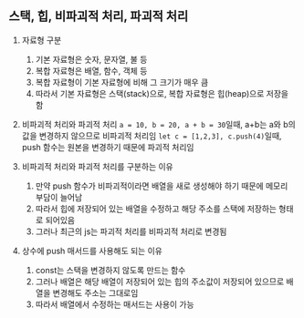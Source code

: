 ## 스택, 힙, 비파괴적 처리, 파괴적 처리

1. 자료형 구분
    1. 기본 자료형은 숫자, 문자열, 불 등
    2. 복합 자료형은 배열, 함수, 객체 등
    3. 복합 자료형이 기본 자료형에 비해 그 크기가 매우 큼
    4. 따라서 기본 자료형은 스택(stack)으로, 복합 자료형은 힙(heap)으로 저장을 함

2. 비파괴적 처리와 파괴적 처리
`a = 10, b = 20, a + b = 30`일때, a+b는 a와 b의 값을 변경하지 않으므로 비파괴적 처리임
`let c = [1,2,3], c.push(4)`일때, push 함수는 원본을 변경하기 때문에 파괴적 처리임

3. 비파괴적 처리와 파괴적 처리를 구분하는 이유
    1. 만약 push 함수가 비파괴적이라면 배열을 새로 생성해야 하기 때문에 메모리 부담이 늘어남
    2. 따라서 힙에 저장되어 있는 배열을 수정하고 해당 주소를 스택에 저장하는 형태로 되어있음
    3. 그러나 최근의 js는 파괴적 처리를 비파괴적 처리로 변경됨

4. 상수에 push 매서드를 사용해도 되는 이유
    1. const는 스택을 변경하지 않도록 만드는 함수
    2. 그러나 배열은 해당 배열이 저장되어 있는 힙의 주소값이 저장되어 있으므로 배열을 변경해도 주소는 그대로임
    3. 따라서 배열에서 수정하는 매서드는 사용이 가능